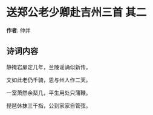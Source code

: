 # 送郑公老少卿赴吉州三首  其二

**作者**: 仲并

## 诗词内容

静掩岩扉定几年，兰陵谣诵似新传。

文如此老仍千骑，恩与州人作二天。

一室萧然余棐几，平生用处只蒲鞭。

琵琶休抹三千指，公到家家自管弦。

